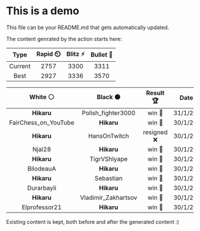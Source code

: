 # This is a demo

This file can be your README.md that gets automatically updated.

The content genrated by the action starts here:

<!--START_SECTION:chessStats-->
<!-- Automatically generated with https://github.com/Balastrong/chess-stats-action -->

| Type | Rapid ⏲️ | Blitz ⚡ | Bullet 🔫 |
|:---:|:---:|:---:|:---:|
| Current | 2757 | 3300 | 3311 |
| Best | 2927 | 3336 | 3570 |

| White ⚪ | Black ⚫ | Result 🏆 | Date 📅 | Position 🗺️ | Type 🕕 |
|:---:|:---:|:---:|:---:|:---:|:---:|
| **Hikaru** | Polish_fighter3000 | win 🥇 | 31/1/2024 | <a href="http://www.ee.unb.ca/cgi-bin/tervo/fen.pl?select=8/8/1p1K4/p2P3k/P1P2N2/1P1r4/8/8 b - -">Link</a> | Blitz |
| FairChess_on_YouTube | **Hikaru** | win 🥇 | 30/1/2024 | <a href="http://www.ee.unb.ca/cgi-bin/tervo/fen.pl?select=8/5p1k/6p1/7p/5P1P/1P6/4pP2/6K1 w - -">Link</a> | Blitz |
| **Hikaru** | HansOnTwitch | resigned ❌ | 30/1/2024 | <a href="http://www.ee.unb.ca/cgi-bin/tervo/fen.pl?select=3b4/6k1/P7/2p2Pp1/6Pp/5R1K/8/3q4 w - -">Link</a> | Blitz |
| Njal28 | **Hikaru** | win 🥇 | 30/1/2024 | <a href="http://www.ee.unb.ca/cgi-bin/tervo/fen.pl?select=8/4r3/3p2pk/2pP4/2bb3p/5B1P/1R3KP1/1R6 w - -">Link</a> | Blitz |
| **Hikaru** | TigrVShlyape | win 🥇 | 30/1/2024 | <a href="http://www.ee.unb.ca/cgi-bin/tervo/fen.pl?select=2r3k1/5pp1/4p2p/4P2P/R2P4/p2Q2P1/Pq3P2/6K1 b - -">Link</a> | Blitz |
| BilodeauA | **Hikaru** | win 🥇 | 30/1/2024 | <a href="http://www.ee.unb.ca/cgi-bin/tervo/fen.pl?select=8/2Q5/1p6/pPqp3k/P5b1/6P1/2K5/8 w - -">Link</a> | Blitz |
| **Hikaru** | Sebastian | win 🥇 | 30/1/2024 | <a href="http://www.ee.unb.ca/cgi-bin/tervo/fen.pl?select=8/1p6/4R2R/P2rp1k1/5p2/2r2P1P/6PK/8 b - -">Link</a> | Blitz |
| Durarbayli | **Hikaru** | win 🥇 | 30/1/2024 | <a href="http://www.ee.unb.ca/cgi-bin/tervo/fen.pl?select=5r2/8/8/1k1n2B1/6K1/8/8/8 w - -">Link</a> | Blitz |
| **Hikaru** | Vladimir_Zakhartsov | win 🥇 | 30/1/2024 | <a href="http://www.ee.unb.ca/cgi-bin/tervo/fen.pl?select=1k6/bp1r1pp1/2pPr1p1/4PnPP/2R3B1/2B1P3/2KP4/R7 w - -">Link</a> | Blitz |
| Elprofessor21 | **Hikaru** | win 🥇 | 30/1/2024 | <a href="http://www.ee.unb.ca/cgi-bin/tervo/fen.pl?select=6k1/8/b3p3/5pBQ/3p1b1P/8/7q/7K w - -">Link</a> | Blitz |

<!--END_SECTION:chessStats-->

Existing content is kept, both before and after the generated content :)
